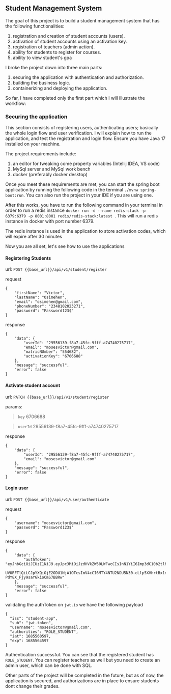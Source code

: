 ## Student Management System

The goal of this project is to build a student management system
that has the following functionalities:

1. registration and creation of student accounts (users).
2. activation of student accounts using an activation key.
3. registration of teachers (admin action).
4. ability for students to register for courses.
5. ability to view student's gpa

I broke the project down into three main parts:
1. securing the application with authentication and authorization.
2. building the business logic.
3. containerizing and deploying the application.

So far, I have completed only the first part which I will illustrate the 
workflow:

### Securing the application
This section consists of registering users, authenticating users; 
basically the whole login flow and user verification. I will explain how to run the application, 
and test the registration and login flow. Ensure you have Java 17 installed on your machine.

The project requirements include:
1. an editor for tweaking come property variables (Intellij IDEA, VS code)
2. MySql server and MySql work bench
3. docker (preferably docker desktop)

Once you meet these requirements are met, you can start the spring boot application
by running the following code in the terminal `./mvnw spring-boot:run`. You can also
run the project in your IDE if you are using one.

After this works, you have to run the following command in your terminal in order
to run a redis instance `docker run -d --name redis-stack -p 6379:6379 -p 8001:8001 redis/redis-stack:latest
`. This will run a redis instance in docker with port number 6379.

The redis instance is used in the application to store activation codes, which will expire after 
30 minutes


Now you are all set, let's see how to use the applications

#### Registering Students

url: `POST {{base_url}}/api/v1/student/register`

request
```agsl
{
    "firstName": "Victor",
    "lastName": "Osimehen",
    "email": "osimehen@gmail.com",
    "phoneNumber": "2348102023271",
    "password": "Password123$"
}
```
response
```agsl
{
    "data": {
        "userId": "29556139-f8a7-45fc-9fff-a74740275717",
        "email": "mosesvictor@gmail.com",
        "matricNUmber": "554682",
        "activationKey": "6706688"
    },
    "message": "successful",
    "error": false
}
```
#### Activate student account

url: `PATCH {{base_url}}/api/v1/student/register`

params:
> `key` 6706688

> `userId` 29556139-f8a7-45fc-9fff-a74740275717

response
```agsl
{
    "data": {
        "userId": "29556139-f8a7-45fc-9fff-a74740275717",
        "email": "mosesvictor@gmail.com"
    },
    "message": "successful",
    "error": false
}
```

#### Login user

url: `POST {{base_url}}/api/v1/user/authenticate`

request
```agsl
{
    "username": "mosesvictor@gmail.com",
    "password": "Password123$"
}
```
response
```agsl
{
    "data": {
        "authToken": "eyJhbGciOiJIUzI1NiJ9.eyJpc3MiOiJzdHVkZW50LWFwcCIsInN1YiI6Imp3dC10b2tlbiIsInVzZXJuYW1lIjoibW9zZXN2aWN0b3JAZ21haWwuY29tIiwiYXV0aG9yaXRpZXMiOiJST0xFX1N
                        UVURFTlQiLCJpYXQiOjE2ODU1NjA1OTcsImV4cCI6MTY4NTU2NDU5N30.cLlp5XVhrtBx1nGTJ-PdY8X_Fjy9saYGkioCmS7BBRw"
    },
    "message": "successful",
    "error": false
}
```
validating the authToken on `jwt.io` we have the following payload

```agsl
{
  "iss": "student-app",
  "sub": "jwt-token",
  "username": "mosesvictor@gmail.com",
  "authorities": "ROLE_STUDENT",
  "iat": 1685560597,
  "exp": 1685564597
}
```

Authentication successful. You can see that the registered student has `ROLE_STUDENT`.
You can register teachers as well but you need to create an admin user, which can be 
done with SQL.

Other parts of the project will be completed in the future, but as of now, the application
is secured, and authorizations are in place to ensure students dont change their grades.
